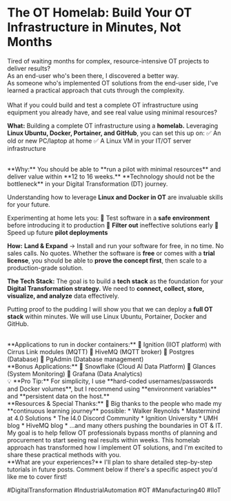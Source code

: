 # The OT Homelab: Build Your OT Infrastructure in Minutes, Not Months
 
Tired of waiting months for complex, resource-intensive OT projects to deliver results? <br>
As an end-user who's been there, I discovered a better way.  <br>
As someone who's implemented OT solutions from the end-user side, I've learned a practical approach that cuts through the complexity.
 <br> <br>
What if you could build and test a complete OT infrastructure using equipment you already have, and see real value using minimal resources?
  <br>
  
**What:**
Building a complete OT infrastructure using a **homelab.**
Leveraging **Linux Ubuntu, Docker, Portainer, and GitHub**, you can set this up on:
✅ An old or new PC/laptop at home
✅ A Linux VM in your IT/OT server infrastructure

  <br>
**Why:**
You should be able to **run a pilot with minimal resources** and deliver value within **12 to 16 weeks.**
**Technology should not be the bottleneck** in your Digital Transformation (DT) journey.
 
Understanding how to leverage **Linux and Docker in OT** are invaluable skills for your future.
 
Experimenting at home lets you:
🔹 Test software in a **safe environment** before introducing it to production
🔹 **Filter out** ineffective solutions early
🔹 Speed up future **pilot deployments**
  <br>
  
**How:**
**Land & Expand** → Install and run your software for free, in no time.
No sales calls. No quotes. Whether the software is **free** or comes with a **trial license**, you should be able to **prove the concept first**, then scale to a production-grade solution.
 
**The Tech Stack:**
The goal is to build a **tech stack** as the foundation for your **Digital Transformation strategy.**
We need to **connect, collect, store, visualize, and analyze** data effectively.
 
Putting proof to the pudding I will show you that we can deploy a **full OT stack** within minutes.
We will use Linux Ubuntu, Portainer, Docker and GitHub.

  <br>
**Applications to run in docker containers:**
🔹 Ignition (IIOT platform) with Cirrus Link modules (MQTT)
🔹 HiveMQ (MQTT broker)
🔹 Postgres (Database)
🔹 PgAdmin (Database management)

  <br>
**Bonus Applications:**
🔹 Snowflake (Cloud AI Data Platform)
🔹 Glances (System Monitoring)
🔹 Grafana (Data Analytics)

  <br>
💡 **Pro Tip:** For simplicity, I use **hard-coded usernames/passwords and Docker volumes**, but I recommend using **environment variables** and **persistent data on the host.**

  <br>
**Resources & Special Thanks:**
🙌 Big thanks to the people who made my **continuous learning journey** possible:
* Walker Reynolds
* Mastermind at 4.0 Solutions
* The I4.0 Discord Community
* Ignition University
* UMH blog
* HiveMQ blog
* …and many others pushing the boundaries in OT & IT.

  <br>
My goal is to help fellow OT professionals bypass months of planning and procurement to start seeing real results within weeks.
This homelab approach has transformed how I implement OT solutions, and I'm excited to share these practical methods with you.

  <br>
**What are your experiences?** I'll plan to share detailed step-by-step tutorials in future posts.
Comment below if there's a specific aspect you'd like me to cover first!
 
#DigitalTransformation #IndustrialAutomation #OT #Manufacturing40 #IIoT
